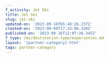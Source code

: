 ```yaml
---
f_activity: Jet Ski
title: Jet Ski
slug: jet-ski
updated-on: '2023-09-16T05:48:26.237Z'
created-on: '2023-09-09T17:33:06.320Z'
published-on: '2023-09-16T12:07:38.345Z'
f_type: cms/destination-type/experiences.md
layout: '[partner-category].html'
tags: partner-category
---
```



